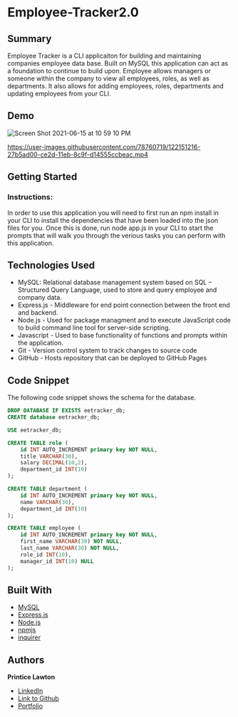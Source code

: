 # Employee-Tracker2.0


## Summary 
Employee Tracker is a CLI applicaiton for building and maintaining companies employee data base. Built on MySQL this application can act as a foundation to continue to build upon. Employee allows managers or someone within the company to view all employees, roles, as well as departments. It also allows for adding employees, roles, departments and updating employees from your CLI.

## Demo

![Screen Shot 2021-06-15 at 10 59 10 PM](https://user-images.githubusercontent.com/78760719/122151422-8c710780-ce2d-11eb-852b-f9bb021fd3d0.png)


https://user-images.githubusercontent.com/78760719/122151216-27b5ad00-ce2d-11eb-8c9f-d14555ccbeac.mp4

## Getting Started

### Instructions:
In order to use this application you will need to first run an npm install in your CLI to install the dependencies that have been loaded into the json files for you. Once this is done, run node app.js in your CLI to start the prompts that will walk you through the verious tasks you can perform with this application. 

 
## Technologies Used
- MySQL: Relational database management system based on SQL – Structured Query Language, used to store and query employee and company data. 
- Express.js - Middleware for end point connection between the front end and backend.
- Node.js - Used for package managment and to execute JavaScript code to build command line tool for server-side scripting.
- Javascript - Used to base functionality of functions and prompts within the application.
- Git - Version control system to track changes to source code
- GitHub - Hosts repository that can be deployed to GitHub Pages
 
## Code Snippet
The following code snippet shows the schema for the database.   

```sql
DROP DATABASE IF EXISTS eetracker_db;
CREATE database eetracker_db;

USE eetracker_db;

CREATE TABLE role (
    id INT AUTO_INCREMENT primary key NOT NULL,
    title VARCHAR(30),
    salary DECIMAL(10,2),
    department_id INT(10)
);

CREATE TABLE department (
    id INT AUTO_INCREMENT primary key NOT NULL,
    name VARCHAR(30),
    department_id INT(10)
);

CREATE TABLE employee (
    id INT AUTO_INCREMENT primary key NOT NULL,
    first_name VARCHAR(30) NOT NULL,
    last_name VARCHAR(30) NOT NULL,
    role_id INT(10),
    manager_id INT(10) NULL
);

```

## Built With
* [MySQL](https://www.mysql.com/)
* [Express.js](https://expressjs.com/)
* [Node.js](https://nodejs.org/en/)
* [npmjs](https://docs.npmjs.com/)
* [inquirer](https://www.npmjs.com/package/inquirer)

## Authors

**Printice Lawton**
- [LinkedIn](https://www.linkedin.com/in/printicelawton/)
- [Link to Github](https://github.com/printicelawton)
- [Portfolio](https://printicelawton.github.io/professional_portfolio2/)
